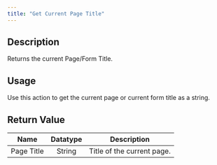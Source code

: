 ```yaml
---
title: "Get Current Page Title"
---
```

## Description
Returns the current Page/Form Title.

## Usage
Use this action to get the current page or current form title as a string.

## Return Value

Name | Datatype | Description
---- | :---------: | ---------------
Page Title | String | Title of the current page.
